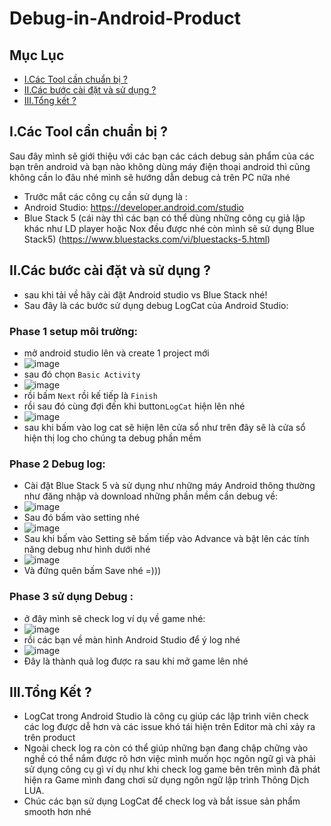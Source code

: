 # Debug-in-Android-Product
## Mục Lục
- [I.Các Tool cần chuẩn bị ?](#What)
- [II.Các bước cài đặt và sử dụng ?](#How)
- [III.Tổng kết  ?](#When)
<a name="What"></a>
## I.Các Tool cần chuẩn bị ?
Sau đây mình sẽ giới thiệu với các bạn các cách debug sản phẩm của các bạn trên android và bạn nào không dùng máy điện thoại android thì cũng không cần lo đâu nhé mình sẽ hướng dẫn debug cả trên PC nữa nhé
- Trước mắt các công cụ cần sử dụng là :
 - Android Studio: https://developer.android.com/studio
 - Blue Stack 5 (cái này thì các bạn có thể dùng những công cụ giả lập khác như LD player hoặc Nox đều được nhé còn mình sẽ sử dụng Blue Stack5)    (https://www.bluestacks.com/vi/bluestacks-5.html)
<a name="How"></a>
## II.Các bước cài đặt và sử dụng ?
- sau khi tải về hãy cài đặt Android studio vs Blue Stack nhé!
- Sau đây là các bước sử dụng debug LogCat của Android Studio:
### Phase 1 setup môi trường:
  - mở android studio lên và create 1 project mới
  - ![image](https://user-images.githubusercontent.com/47918431/151969446-7c3bd153-e9ca-4411-aeb5-919d6e376f22.png)
  - sau đó chọn `Basic Activity` 
  - ![image](https://user-images.githubusercontent.com/47918431/151969589-55d54671-997b-4935-8c35-fed809ff74ef.png)
  - rồi bấm `Next` rồi kế tiếp là `Finish`
  - rồi sau đó cùng đợi đến khi button`LogCat` hiện lên nhé
  - ![image](https://user-images.githubusercontent.com/47918431/151969992-c18db2b8-e1fd-4c13-b92e-cb746cf1d099.png)
  - sau khi bấm vào log cat sẽ hiện lên cửa sổ như trên đây sẽ là cửa sổ hiện thị log cho chúng ta debug phần mềm
 ### Phase 2 Debug log:
  - Cài đặt Blue Stack 5 và sử dụng như những máy Android thông thường như đăng nhập và download những phần mềm cần debug về:
  - ![image](https://user-images.githubusercontent.com/47918431/151970532-af0933cf-0260-4a70-8640-782abb9d3730.png)
  - Sau đó bấm vào setting nhé 
  - ![image](https://user-images.githubusercontent.com/47918431/151970728-e43f3add-6296-4dda-abbb-915282c468ad.png)
  - Sau khi bấm vào Setting sẽ bấm tiếp vào Advance và bật lên các tính năng debug như hình dưới nhé 
  - ![image](https://user-images.githubusercontent.com/47918431/151971073-56925a7d-b39d-467d-a9ec-5ed45d47f775.png)
  - Và đứng quên bấm Save nhé =)))
 ### Phase 3 sử dụng Debug :
  - ở đây mình sẽ check log ví dụ về game nhé: 
  - ![image](https://user-images.githubusercontent.com/47918431/151971599-7cad504d-6921-476e-ab74-dd27bfeb3e83.png)
  - rồi các bạn về màn hình Android Studio để ý log nhé 
  - ![image](https://user-images.githubusercontent.com/47918431/151972105-544b4808-7168-4ea8-a3f5-963d0f1c84c8.png)
  - Đây là thành quả log được ra sau khi mở game lên nhé 
<a name="When"></a>
## III.Tổng Kết ?
- LogCat trong Android Studio là công cụ giúp các lập trình viên check các log được dễ hơn và các issue khó tái hiện trên Editor mà chỉ xảy ra trên product 
- Ngoài check log ra còn có thể giúp những  bạn đang chập chững vào nghề có thể nắm được rõ hơn việc mình muốn học ngôn ngữ gì và phải sử dụng công cụ gì ví dụ như khi check log game bên trên mình đã phát hiện ra Game mình đang chơi sử dụng ngôn ngữ lập trình Thông Dịch LUA. 
- Chúc các bạn sử dụng LogCat để check log và bắt issue sản phẩm smooth hơn nhé 



